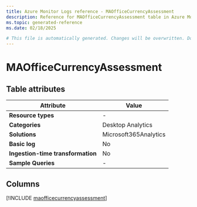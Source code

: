 ```yaml
---
title: Azure Monitor Logs reference - MAOfficeCurrencyAssessment
description: Reference for MAOfficeCurrencyAssessment table in Azure Monitor Logs.
ms.topic: generated-reference
ms.date: 02/18/2025

# This file is automatically generated. Changes will be overwritten. Do not change this file directly.
---
```


# MAOfficeCurrencyAssessment




## Table attributes

|Attribute|Value|
|---|---|
|**Resource types**|-|
|**Categories**|Desktop Analytics|
|**Solutions**| Microsoft365Analytics|
|**Basic log**|No|
|**Ingestion-time transformation**|No|
|**Sample Queries**|-|



## Columns
  
[!INCLUDE [maofficecurrencyassessment](~/reusable-content/ce-skilling/azure/includes/azure-monitor/reference/tables/maofficecurrencyassessment-include.md)]
